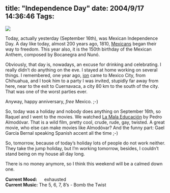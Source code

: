 title: "Independence Day"
date: 2004/9/17 14:36:46
Tags: 
---
<p><img src="http://www.stcc.cc.tx.us/Languages/Mexican%20Flag.jpg"/></p>

<p>Today, actually yesterday (September 16th), was Mexican Independence Day. A day like today, almost 200 years ago, 1810, <a href="http://www.mexonline.com/grito.htm">Mexicans</a> began their way to freedom. This year also, it is the 150th birthday of the Mexican Anthem, composed by Bocanegra and Nunó.</p>

<p>Obviously, that day is, nowadays, an excuse for drinking and celebrating. I really didn&#8217;t do anything on the eve. I stayed at home working on several things. I remembered, one year ago, <a href="http://ion.gluch.org.mx/">ion</a> came to Mexico City, from Chihuahua, and I took him to a party I was invited, stupidly far away from here, near to the exit to Cuernavaca, a city 80&#160;km to the south of the city. That was one of the worst parties ever.</p>

<p>Anyway, happy anniversary, <em>free</em> Mexico. ;-)</p>

<p>So, today was a holiday and nobody does anything on September 16th, so Raquel and I went to the movies. We watched <a href="http://www.lamalaeducacion.com/">La Mala Educación</a> by Pedro Almodóvar. That is a wild film, pretty cool, crude, rude, gay, twisted. A great movie, who else can make movies like Almodóvar? And the funny part: Gael García Bernal speaking Spanish accent all the time ;-)</p>

<p>So, tomorrow, because of today&#8217;s holiday lots of people do not work neither. They take the jump holiday, but I&#8217;m working tomorrow, besides, I couldn&#8217;t stand being on my house all day long.</p>

<p>There is no money anymore, so I think this weekend will be a calmed down one.</p>

<p><strong>Current Mood:</strong> <img width="15" height="15" src="http://stat.livejournal.com/img/mood/growf/smileys/tired.gif"/> exhausted<br/><strong>Current Music:</strong> The 5, 6, 7, 8&#8217;s - Bomb the Twist</p>
